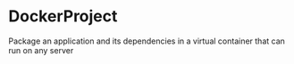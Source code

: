 # DockerProject
Package an application and its dependencies in a virtual container that can run on any server
